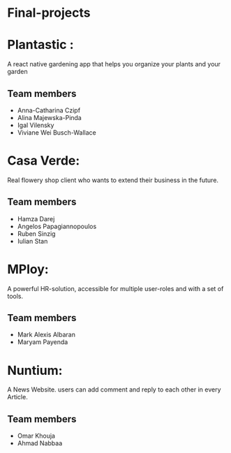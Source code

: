 # Final-projects

# Plantastic :
A react native gardening app that helps you organize your plants and your garden

## Team members
* Anna-Catharina Czipf
* Alina Majewska-Pinda
* Igal Vilensky
* Viviane Wei Busch-Wallace

 
# Casa Verde:
Real flowery shop client who wants to extend their business in the future.

## Team members
* Hamza Darej
* Angelos Papagiannopoulos
* Ruben Sinzig
* Iulian Stan

# MPloy:
 A powerful HR-solution, accessible for multiple user-roles and with a set of tools.


## Team members
* Mark Alexis Albaran
* Maryam Payenda


# Nuntium:
A News Website. users can add comment and reply to each other in every Article.

## Team members
* Omar Khouja
* Ahmad Nabbaa 
